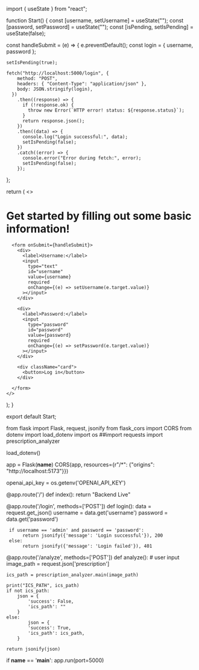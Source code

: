 import { useState } from "react";

function Start() {
  const [username, setUsername] = useState("");
  const [password, setPassword] = useState("");
  const [isPending, setIsPending] = useState(false);

  const handleSubmit = (e) => {
    e.preventDefault();
    const login = { username, password };

    setIsPending(true);

    fetch("http://localhost:5000/login", {
        method: "POST",
        headers: { "Content-Type": "application/json" },
        body: JSON.stringify(login),
      })
        .then((response) => {
          if (!response.ok) {
            throw new Error(`HTTP error! status: ${response.status}`);
          }
          return response.json();
        })
        .then((data) => {
          console.log("Login successful:", data);
          setIsPending(false);
        })
        .catch((error) => {
          console.error("Error during fetch:", error);
          setIsPending(false);
        });
      


  };

  return (
    <>
      <h1>Get started by filling out some basic information!</h1>

      <form onSubmit={handleSubmit}>
        <div>
          <label>Username:</label>
          <input
            type="text"
            id="username"
            value={username}
            required
            onChange={(e) => setUsername(e.target.value)}
          ></input>
        </div>

        <div>
          <label>Password:</label>
          <input
            type="password"
            id="password"
            value={password}
            required
            onChange={(e) => setPassword(e.target.value)}
          ></input>
        </div>

        <div className="card">
          <button>Log in</button>
        </div>

      </form>
    </>
  );
}

export default Start;




from flask import Flask, request, jsonify
from flask_cors import CORS
from dotenv import load_dotenv
import os
##import requests
import prescription_analyzer

load_dotenv()

app = Flask(__name__)
CORS(app, resources={r"/*": {"origins": "http://localhost:5173"}})

openai_api_key = os.getenv('OPENAI_API_KEY')

@app.route('/')
def index():
    return "Backend Live"

@app.route('/login', methods=['POST'])
def login():
     data = request.get_json()
     username = data.get('username')
     password = data.get('password')

     if username == 'admin' and password == 'password':
          return jsonify({'message': 'Login successful'}), 200
     else:
          return jsonify({'message': 'Login failed'}), 401


@app.route('/analyze', methods=['POST'])
def analyze():
    # user input
    image_path = request.json['prescription']
    
    ics_path = prescription_analyzer.main(image_path)

    print("ICS_PATH", ics_path)
    if not ics_path:
        json = {
            'success': False,
            'ics_path': ""
        }
    else:
            json = {
            'success': True,
            'ics_path': ics_path, 
        }

    return jsonify(json)



if __name__ == '__main__':
    app.run(port=5000)